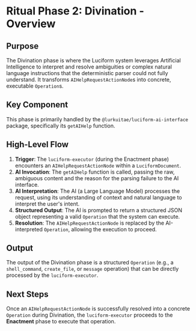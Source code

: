 # Ritual Phase 2: Divination - Overview

## Purpose

The Divination phase is where the Luciform system leverages Artificial Intelligence to interpret and resolve ambiguities or complex natural language instructions that the deterministic parser could not fully understand. It transforms `AIHelpRequestActionNode`s into concrete, executable `Operation`s.

## Key Component

This phase is primarily handled by the `@lurkuitae/luciform-ai-interface` package, specifically its `getAIHelp` function.

## High-Level Flow

1.  **Trigger**: The `luciform-executor` (during the Enactment phase) encounters an `AIHelpRequestActionNode` within a `LuciformDocument`.
2.  **AI Invocation**: The `getAIHelp` function is called, passing the raw, ambiguous content and the reason for the parsing failure to the AI interface.
3.  **AI Interpretation**: The AI (a Large Language Model) processes the request, using its understanding of context and natural language to interpret the user's intent.
4.  **Structured Output**: The AI is prompted to return a structured JSON object representing a valid `Operation` that the system can execute.
5.  **Resolution**: The `AIHelpRequestActionNode` is replaced by the AI-interpreted `Operation`, allowing the execution to proceed.

## Output

The output of the Divination phase is a structured `Operation` (e.g., a `shell_command`, `create_file`, or `message` operation) that can be directly processed by the `luciform-executor`.

## Next Steps

Once an `AIHelpRequestActionNode` is successfully resolved into a concrete `Operation` during Divination, the `luciform-executor` proceeds to the **Enactment** phase to execute that operation.
